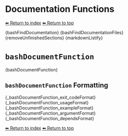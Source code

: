 # Documentation Functions

[⬅ Return to index](index.md)
[⬅ Return to top](../index.md)

{bashFindDocumentation}
{bashFindDocumentationFiles}
{removeUnfinishedSections}
{markdownListify}

# `bashDocumentFunction`

{bashDocumentFunction}

## `bashDocumentFunction` Formatting

{_bashDocumentFunction_exit_codeFormat}
{_bashDocumentFunction_usageFormat}
{_bashDocumentFunction_exampleFormat}
{_bashDocumentFunction_argumentFormat}
{_bashDocumentFunction_dependsFormat}

[⬅ Return to index](index.md)
[⬅ Return to top](../index.md)